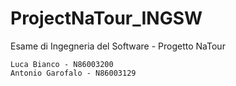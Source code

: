 # ProjectNaTour_INGSW
Esame di Ingegneria del Software - Progetto NaTour

```
Luca Bianco - N86003200
Antonio Garofalo - N86003129
```
